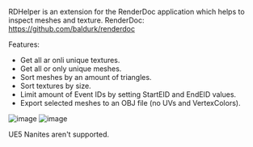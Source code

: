 RDHelper is an extension for the RenderDoc application which helps to inspect meshes and texture.
RenderDoc: https://github.com/baldurk/renderdoc

Features:
- Get all ar onli unique textures.
- Get all or only unique meshes.
- Sort meshes by an amount of triangles.
- Sort textures by size.
- Limit amount of Event IDs by setting StartEID and EndEID values.
- Export selected meshes to an OBJ file (no UVs and VertexColors).

![image](https://github.com/user-attachments/assets/0875f2d4-bfd5-4c91-8583-299d9a010095)
![image](https://github.com/user-attachments/assets/3168de68-ed3c-4b0b-a194-c93ec37d0982)

UE5 Nanites aren't supported.
